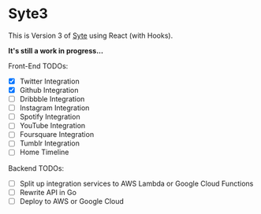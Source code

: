 # Syte3

This is Version 3 of [Syte](https://github.com/rigoneri/Syte2) using React (with Hooks).

**It's still a work in progress...**

Front-End TODOs:

- [x] Twitter Integration
- [x] Github Integration
- [ ] Dribbble Integration
- [ ] Instagram Integration
- [ ] Spotify Integration
- [ ] YouTube Integration
- [ ] Foursquare Integration
- [ ] Tumblr Integration
- [ ] Home Timeline

Backend TODOs:

- [ ] Split up integration services to AWS Lambda or Google Cloud Functions
- [ ] Rewrite API in Go
- [ ] Deploy to AWS or Google Cloud
